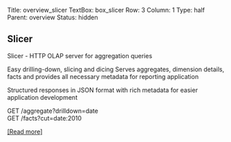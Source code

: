 Title: overview_slicer
TextBox: box_slicer
Row: 3
Column: 1
Type: half
Parent: overview
Status: hidden

## Slicer ##

Slicer - HTTP OLAP server for aggregation queries

Easy drilling-down, slicing and dicing Serves aggregates, dimension
details, facts and provides all necessary metadata for reporting
application

Structured responses in JSON format with rich metadata for easier
application development

GET /aggregate?drilldown=date\
GET /facts?cut=date:2010

[[Read more]](http://example.com)